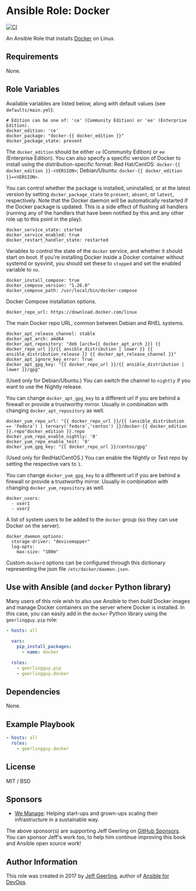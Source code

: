 # Ansible Role: Docker

[![CI](https://github.com/geerlingguy/ansible-role-docker/workflows/CI/badge.svg?event=push)](https://github.com/geerlingguy/ansible-role-docker/actions?query=workflow%3ACI)

An Ansible Role that installs [Docker](https://www.docker.com) on Linux.

## Requirements

None.

## Role Variables

Available variables are listed below, along with default values (see `defaults/main.yml`):

    # Edition can be one of: 'ce' (Community Edition) or 'ee' (Enterprise Edition).
    docker_edition: 'ce'
    docker_package: "docker-{{ docker_edition }}"
    docker_package_state: present

The `docker_edition` should be either `ce` (Community Edition) or `ee` (Enterprise Edition). You can also specify a specific version of Docker to install using the distribution-specific format: Red Hat/CentOS: `docker-{{ docker_edition }}-<VERSION>`; Debian/Ubuntu: `docker-{{ docker_edition }}=<VERSION>`.

You can control whether the package is installed, uninstalled, or at the latest version by setting `docker_package_state` to `present`, `absent`, or `latest`, respectively. Note that the Docker daemon will be automatically restarted if the Docker package is updated. This is a side effect of flushing all handlers (running any of the handlers that have been notified by this and any other role up to this point in the play).

    docker_service_state: started
    docker_service_enabled: true
    docker_restart_handler_state: restarted

Variables to control the state of the `docker` service, and whether it should start on boot. If you're installing Docker inside a Docker container without systemd or sysvinit, you should set these to `stopped` and set the enabled variable to `no`.

    docker_install_compose: true
    docker_compose_version: "1.26.0"
    docker_compose_path: /usr/local/bin/docker-compose

Docker Compose installation options.

    docker_repo_url: https://download.docker.com/linux

The main Docker repo URL, common between Debian and RHEL systems.

    docker_apt_release_channel: stable
    docker_apt_arch: amd64
    docker_apt_repository: "deb [arch={{ docker_apt_arch }}] {{ docker_repo_url }}/{{ ansible_distribution | lower }} {{ ansible_distribution_release }} {{ docker_apt_release_channel }}"
    docker_apt_ignore_key_error: True
    docker_apt_gpg_key: "{{ docker_repo_url }}/{{ ansible_distribution | lower }}/gpg"

(Used only for Debian/Ubuntu.) You can switch the channel to `nightly` if you want to use the Nightly release.

You can change `docker_apt_gpg_key` to a different url if you are behind a firewall or provide a trustworthy mirror.
Usually in combination with changing `docker_apt_repository` as well.

    docker_yum_repo_url: "{{ docker_repo_url }}/{{ (ansible_distribution == 'Fedora') | ternary('fedora','centos') }}/docker-{{ docker_edition }}.repo"docker_edition }}.repo
    docker_yum_repo_enable_nightly: '0'
    docker_yum_repo_enable_test: '0'
    docker_yum_gpg_key: "{{ docker_repo_url }}/centos/gpg"

(Used only for RedHat/CentOS.) You can enable the Nightly or Test repo by setting the respective vars to `1`.

You can change `docker_yum_gpg_key` to a different url if you are behind a firewall or provide a trustworthy mirror.
Usually in combination with changing `docker_yum_repository` as well.

    docker_users:
      - user1
      - user2

A list of system users to be added to the `docker` group (so they can use Docker on the server).

    docker_daemon_options:
      storage-driver: "devicemapper"
      log-opts:
        max-size: "100m"

Custom `dockerd` options can be configured through this dictionary representing the json file `/etc/docker/daemon.json`.

## Use with Ansible (and `docker` Python library)

Many users of this role wish to also use Ansible to then _build_ Docker images and manage Docker containers on the server where Docker is installed. In this case, you can easily add in the `docker` Python library using the `geerlingguy.pip` role:

```yaml
- hosts: all

  vars:
    pip_install_packages:
      - name: docker

  roles:
    - geerlingguy.pip
    - geerlingguy.docker
```

## Dependencies

None.

## Example Playbook

```yaml
- hosts: all
  roles:
    - geerlingguy.docker
```

## License

MIT / BSD

## Sponsors

* [We Manage](https://we-manage.de): Helping start-ups and grown-ups scaling their infrastructure in a sustainable way.

The above sponsor(s) are supporting Jeff Geerling on [GitHub Sponsors](https://github.com/sponsors/geerlingguy). You can sponsor Jeff's work too, to help him continue improving this book and Ansible open source work!


## Author Information

This role was created in 2017 by [Jeff Geerling](https://www.jeffgeerling.com/), author of [Ansible for DevOps](https://www.ansiblefordevops.com/).
